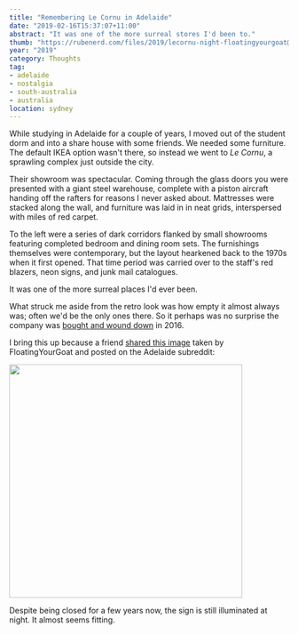 ```yaml
---
title: "Remembering Le Cornu in Adelaide"
date: "2019-02-16T15:37:07+11:00"
abstract: "It was one of the more surreal stores I'd been to."
thumb: "https://rubenerd.com/files/2019/lecornu-night-floatingyourgoat@1x.jpg"
year: "2019"
category: Thoughts
tag:
- adelaide
- nostalgia
- south-australia
- australia
location: sydney
---
```

While studying in Adelaide for a couple of years, I moved out of the student dorm and into a share house with some friends. We needed some furniture. The default IKEA option wasn't there, so instead we went to *Le Cornu*, a sprawling complex just outside the city.

Their showroom was spectacular. Coming through the glass doors you were presented with a giant steel warehouse, complete with a piston aircraft handing off the rafters for reasons I never asked about. Mattresses were stacked along the wall, and furniture was laid in in neat grids, interspersed with miles of red carpet.

To the left were a series of dark corridors flanked by small showrooms featuring completed bedroom and dining room sets. The furnishings themselves were contemporary, but the layout hearkened back to the 1970s when it first opened. That time period was carried over to the staff's red blazers, neon signs, and junk mail catalogues.

It was one of the more surreal places I'd ever been.

What struck me aside from the retro look was how empty it almost always was; often we'd be the only ones there. So it perhaps was no surprise the company was [bought and wound down] in 2016.

I bring this up because a friend [shared this image] taken by FloatingYourGoat and posted on the Adelaide subreddit:

<p><img src="https://rubenerd.com/files/2019/lecornu-night-floatingyourgoat@1x.jpg" srcset="https://rubenerd.com/files/2019/lecornu-night-floatingyourgoat@1x.jpg 1x, https://rubenerd.com/files/2019/lecornu-night-floatingyourgoat@2x.jpg 2x" alt="" style="width:420px" /></p>

Despite being closed for a few years now, the sign is still illuminated at night. It almost seems fitting.

[bought and wound down]: https://www.abc.net.au/news/2016-07-06/le-cornu-to-close-keswick-store-adelaide/7572802
[shared this image]: https://www.reddit.com/r/Adelaide/comments/ane7it/ok_radelaide_whos_paying_for_the_lights_and_why/

